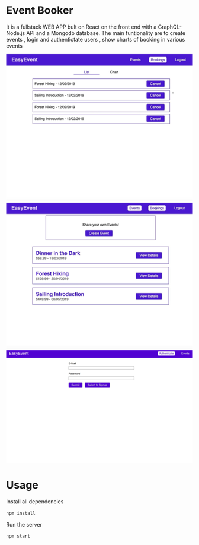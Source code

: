 # Event Booker
It is a fullstack WEB APP bult on React on the front end  with a GraphQL-Node.js API and a Mongodb database.
The main funtionality are to create events , login and authentictate users , show charts of booking in various events

![Event-Booker](./EvBk1.JPG)
![Event-Booker](./EvBk2.JPG)
![Event-Booker](./EvBk3.JPG)


# Usage
Install all dependencies
```sh
npm install
```

Run the server
```sh
npm start
```
